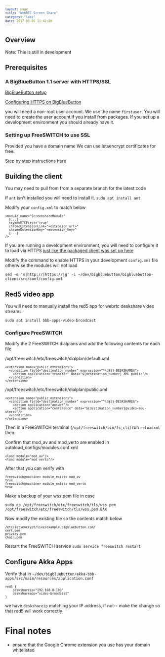 ```yaml
---
layout: page
title: "WebRTC Screen Share"
category: "labs"
date: 2017-03-06 11:42:28
---
```



<style type="text/css">
pre
{
white-space: pre;
overflow-x: auto;
font-size: 0.85em;
font-family: Monaco,Menlo,Consolas,"Courier New",monospace;
}
</style>

## Overview

Note: This is still in development

## Prerequisites

### A BigBlueButton 1.1 server with HTTPS/SSL

[BigBlueButton setup](/1.1/install/install.html)

[Configuring HTTPS on BigBlueButton](/install/install.html#configuring-https-on-bigbluebutton)

you will need a non-root user account. We use the name `firstuser`. You will need to create the user account if you install from packages. If you set up a development environment you should already have it.

### Setting up FreeSWITCH to use SSL

Provided you have a domain name We can use letsencrypt certificates for free.

[Step by step instructions here](/1.1/install.html#using-lets-encrypt)

## Building the client

You may need to pull from from a separate branch for the latest code

If `ant` isn't installed you will need to install it. `sudo apt install ant`

Modify your `config.xml` to match below

```
<module name="ScreenshareModule"
  [...]
  tryWebRTCFirst="true"
  chromeExtensionLink="<extension_url>"
  chromeExtensionKey="<extension_key>"
  [...]
/>
```

If you are running a development environment, you will need to configure it to load via HTTPS [just like the packaged client was set up here](/1.1/install.html#configure-bigbluebutton-to-load-session-via-https)

Modify the command to enable HTTPS in your development `config.xml` file otherwise the modules will not load

`sed -e 's|http://|https://|g' -i ~/dev/bigbluebutton/bigbluebutton-client/src/conf/config.xml`

## Red5 video app

You will need to manually install the red5 app for webrtc deskshare video streams

`sudo apt install bbb-apps-video-broadcast`

### Configure FreeSWITCH

Modify the 2 FreeSWITCH dialplans and add the following contents for each file

/opt/freeswitch/etc/freeswitch/dialplan/default.xml

```
<extension name="public_extensions">
  <condition field="destination_number" expression="^\d{5}-DESKSHARE$">
    <action application="transfer" data="${destination_number} XML public"/>
  </condition>
</extension>
```

/opt/freeswitch/etc/freeswitch/dialplan/public.xml

```
<extension name="public_extensions">
  <condition field="destination_number" expression="^\d{5}-DESKSHARE$">
    <action application="answer"/>
    <action application="conference" data="${destination_number}@video-mcu-stereo"/>
  </condition>
</extension>
```

Then in a FreeSWITCH terminal (`/opt/freeswitch/bin/fs_cli`) run `reloadxml`
then.

Confirm that mod_av and mod_verto are enabled in autoload_configs/modules.conf.xml

```
<load module="mod_av"/>
<load module="mod_verto"/>
```

After that you can verify with

```
freeswitch@machine> module_exists mod_av
true
freeswitch@machine> module_exists mod_verto
true
```

Make a backup of your wss.pem file in case

`sudo cp /opt/freeswitch/etc/freeswitch/tls/wss.pem /opt/freeswitch/etc/freeswitch/tls/wss.pem.BAK`

Now modify the existing file so the contents match below

```
/etc/letsencrypt/live/example.bigbluebutton.com/
cert.pem
privkey.pem
chain.pem
```

Restart the FreeSWITCH service `sudo service freeswitch restart`

## Configure Akka Apps

Verify that in `~/dev/bigbluebutton/akka-bbb-apps/src/main/resources/application.conf`

```
red5 {
    deskshareip="192.168.0.109"
    deskshareapp="video-broadcast"
}
```

we have `deskshareip` matching your IP address, if not-- make the change so that red5 will work correctly


# Final notes

  * ensure that the Google Chrome extension you use has your domain whitelisted
